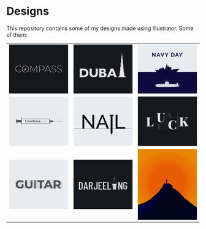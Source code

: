 # Designs
This repository contains some of my designs made using Illustrator.
Some of them:
<table>
    <tr>
      <td><img src="2020-12/png/12.12.2020.png"></td>
      <td><img src="2020-12/png/14.12.2020.png"></td>
      <td><img src="2020-12/png/04.12.2020.png"></td>
    </tr>
    <tr>
      <td><img src="2020-11/png/30.11.2020.png"></td>
      <td><img src="2020-11/png/24.11.2020.png"></td>
      <td><img src="2020-12/png/06.12.2020.png"></td>
    </tr>
    <tr>
      <td><img src="2020-12/png/02.12.2020.png"></td>
      <td><img src="2020-12/png/31.12.2020.png"></td>
      <td><img src="2020-11/png/15.11.2020.png"></td>
    </tr>
</table>
